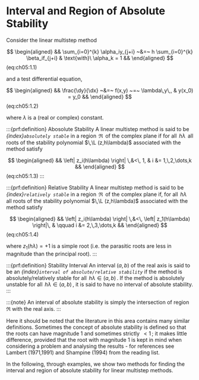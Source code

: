 # Interval and Region of Absolute Stability

Consider the linear multistep method 

$$
\begin{aligned}
    && \sum_{i=0}^{k} \alpha_iy_{j+i} ~&=~ h \sum_{i=0}^{k} \beta_if_{j+i}
    & \text{with}\ \alpha_k = 1 &&
\end{aligned}
$$(eq:ch05:1.1)

 and a test differential equation, 

$$
\begin{aligned}
    && \frac{\dy}{\dx} ~&=~ f(x,y) ~=~ \lambda\,y\,,
    & y(x_0) = y_0 &&
\end{aligned}
$$(eq:ch05:1.2)

 where $\lambda$ is a (real or complex) constant.

:::{prf:definition} Abosolute Stability
A linear multistep method is said to be *{index}`absolutely stable`* in a region
$\,\Re\,$ of the complex plane if for all $\,h\lambda\,$ all roots of
the stability polynomial $\,\L (z,h\lambda)$ associated with the
method satisfy 

$$
\begin{aligned}
    && \left| z_i(h\lambda) \right| \,&<\, 1,
    & i &= 1,\,2,\dots,k &&
\end{aligned}
$$(eq:ch05:1.3)
:::

:::{prf:definition} Relative Stability
A linear multistep method is said to be *{index}`relatively stable`* in a region
$\,\Re\,$ of the complex plane if, for all $\,h\lambda\,$ all roots of
the stability polynomial $\,\L (z,h\lambda)$ associated with the
method satisfy 

$$
\begin{aligned}
    && \left| z_i(h\lambda) \right| \,&<\, \left| z_1(h\lambda) \right|\,
    & \qquad i &= 2,\,3,\dots,k &&    
\end{aligned}
$$(eq:ch05:1.4)

 where $z_1(h\lambda) = +1$ is a simple root (i.e. the
parasitic roots are less in magnitude than the principal root).
:::

:::{prf:definition} Stability Interval
An interval $(a,b)$ of the real axis is said to be an *{index}`interval of
absolute/relative stability`* if the method is absolutely/relatively
stable for all $\,h\lambda \in (a,b)\,$. If the method is absolutely
unstable for all $\,h\lambda \in (a,b)\,$, it is said to have no
interval of absolute stability.
:::

:::{note}
An interval of absolute stability is simply the intersection
of region $\Re$ with the real axis.
:::

Here it should be noted that the literature in this area contains many
similar definitions. Sometimes the concept of absolute stability is
defined so that the roots can have magnitude 1 and sometimes strictly
$\,<1\,$; it makes little difference, provided that the root with
magnitude 1 is kept in mind when considering a problem and analysing the
results - for references see Lambert (1971,1991) and Shampine (1994)
from the reading list.

In the following, through examples, we show two methods for finding the
interval and region of absolute stability for linear multistep methods.

